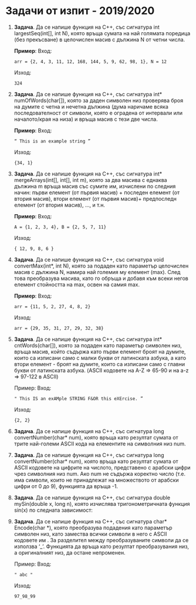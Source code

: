 # Задачи от изпит - 2019/2020

1. **Задача**. Да се напише функция на С++, със сигнатура int largestSeq(int[], int N), която връща сумата на най голямата поредица (без прекъсване) в целочислен масив с дължина N от четни числа.

	**Пример**:
	Вход:
	```
	arr = {2, 4, 3, 11, 12, 168, 144, 5, 9, 62, 98, 1}, N = 12
	```
	Изход:
	```
	324
	```

2. **Задача**. Да се напише функция на С++, със сигнатура int\* numOfWords(char[]), която за даден символен низ проверява броя на думите с четна и нечетна дължина (дума наричаме всяка последователност от символи, която е оградена от интервали или началото/края на низа) и връща масив с тези две числа.

	**Пример**:
	Вход:
	```
	“ This is an example string ”
	```
	Изход:
	```
	{34, 1}
	```

3. **Задача**. Да се напише функция на С++, със сигнатура int\* mergeArrays(int[], int[], int m), която за два масива с еднаква дължина m връща масив със сумите им, изчислени по следния начин: първи елемент (от първия масив) + последен елемент (от втория масив), втори елемент (от първия масив)+ предпоследн елемент (от втория масив), …, и т.н.

	**Пример**:
	Вход:
	```
	А = {1, 2, 3, 4}, В = {2, 5, 7, 11}
	```
	Изход:
	```
	{ 12, 9, 8, 6 }
	```

4. **Задача**. Да се напише функция на С++, със сигнатура void convertMax(int\*, int N), която за подаден като параметър целочислен масив с дължина N, намира най големия му елемент (max). След това преобразува масива, като го обръща и добавя към всеки негов елемент стойността на max, освен на самия max.

	**Пример**:
	Вход:
	```
	arr = {11, 5, 2, 27, 4, 8, 2}
	```
	Изход:
	```
	arr = {29, 35, 31, 27, 29, 32, 38}
	```	

5. **Задача**. Да се напише функция на С++, със сигнатура int\* cntWords(char[]), която за подаден като параметър символен низ, връща масив, който съдържа като първи елемент броят на думите, които са изписани само с малки букви от латинската азбука, а като втори елемент - броят на думите, които са изписани само с главни букви от латинската азбука. (ASCII кодовете на A-Z => 65-90 и на a-z => 97-122 в ASCII)

	Пример:
	Вход:
	```
	" This IS an exAMple STRING F&OR this eXErcise. ”
	```
	Изход:
	```
	{2, 2}
	```

6. **Задача**. Да се напише функция на C++, със сигнатура long convertNumber(char\* num), която връща като резултат сумата от трите най-големи ASCII кода на елементите на символния низ num.

7. **Задача**. Да се напише функция на C++, със сигнатура long convertNumber(char\* num), която връща като резултат сумата от ASCII кодовете на цифрите на числото, представено с арабски цифри чрез символния низ num. Ако num не съдържа коректно число (т.е. има символи, които не принадлежат на множеството от арабски цифри от 0 до 9), функцията да връща -1.

8. **Задача**. Да се напише функция на C++, със сигнатура double mySin(double x, long n), която изчислява тригонометричната функция sin(x) по следната зависимост:

9. **Задача**. Да се напише функция на С++, със сигнатура char* Encode(char *), която преобразува подадения като параметър символен низ, като замества всички символи в него с ASCII кодовете им . За разделител между преобразуваните символи да се използва ‘_’. Функцията да връща като резултат преобразувания низ, а оригиналният низ, да остане непроменен.
	
	Пример: 
	Вход:
	```
	" abc "
	```
	Изход:
	```
	97_98_99
	```
